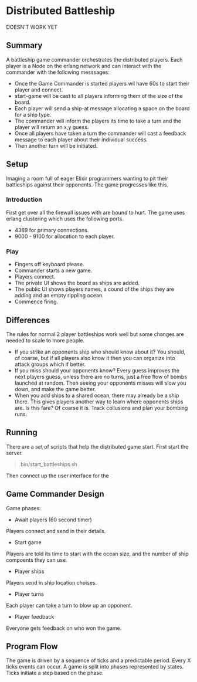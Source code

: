 # Distributed Battleship

   DOESN'T WORK YET

## Summary

A battleship game commander orchestrates the distributed players. Each player is a Node on the erlang network
and can interact with the commander with the following messsages:

* Once the Game Commander is started players wil have 60s to start their player and connect.
* start-game will be cast to all players informing them of the size of the board.
* Each player will send a ship-at message allocating a space on the board for a ship type.
* The commander will inform the players its time to take a turn and the player will return an x,y guess.
* Once all players have taken a turn the commander will cast a feedback message to each player about their individual success.
* Then another turn will be initiated.

## Setup

Imaging a room full of eager Elixir programmers wanting to pit their battleships against their opponents. The game progresses like this.

### Introduction

First get over all the firewall issues with are bound to hurt. The game uses erlang clustering which uses the following ports.

* 4369 for primary connections.
* 9000 - 9100 for allocation to each player.

### Play

* Fingers off keyboard please.
* Commander starts a new game.
* Players connect.
* The private UI shows the board as ships are added.
* The public UI shows players names, a cound of the ships they are adding and an empty rippling ocean.
* Commence firing.

## Differences

The rules for normal 2 player battleships work well but some changes are needed to scale to more people.

* If you strike an opponents ship who should know about it? You should, of coarse, but if all players also know it then you can organize into attack groups which if better.
* If you miss should your opponents know? Every guess improves the next players guess, unless there are no turns, just a free flow of bombs launched at random. Then seeing your opponents misses will slow you down, and make the game better.
* When you add ships to a shared ocean, there may already be a ship there. This gives players another way to learn where opponents ships are. Is this fare? Of coarse it is. Track collusions and plan your bombing runs.

## Running

There are a set of scripts that help the distributed game start. First start the server.

  > bin/start_battleships.sh

Then connect up the user interface for the 

## Game Commander Design

Game phases:

* Await players (60 second timer)

Players connect and send in their details.

* Start game

Players are told its time to start with the ocean size, and the number of ship compoents they can use.

* Player ships

Players send in ship location choises.

* Player turns

Each player can take a turn to blow up an opponent.

* Player feedback

Everyone gets feedback on who won the game.

## Program Flow

The game is driven by a sequence of ticks and a predictable period. Every X ticks events can occur.
A game is split into phases represented by states. Ticks initiate a step based on the phase.




